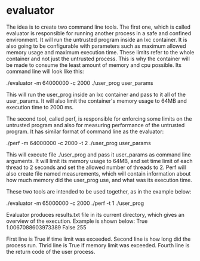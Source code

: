 evaluator
=========

The idea is to create two command line tools. The first one, which is
called evaluator is responsible for running another process in a safe and
confined environment. It will run the untrusted program inside an lxc
container. It is also going to be configurable with parameters such as maximum
allowed memory usage and maximum execution time. These limits refer to the
whole container and not just the untrusted process. This is why the container
will be made to consume the least amount of memory and cpu possible. Its
command line will look like this:

  ./evaluator -m 64000000 -c 2000 ./user_prog user_params

This will run the user_prog inside an lxc container and pass to it all of the
user_params. It will also limit the container's memory usage to 64MB and
execution time to 2000 ms.

The second tool, called perf, is responsible for enforcing some limits on the
untrusted program and also for measuring performance of the untrusted program.
It has similar format of command line as the evaluator:

  ./perf -m 64000000 -c 2000 -t 2 ./user_prog user_params

This will execute file ./user_prog and pass it user_params as command line
arguments. It will limit its memory usage to 64MB, and set time limit of each
thread to 2 seconds and set the allowed number of threads to 2. Perf will also
create file named measurements, which will contain information about how much
memory did the user_prog use, and what was its execution time.

These two tools are intended to be used together, as in the example below:

  ./evaluator -m 65000000 -c 2000 ./perf -t 1 ./user_prog

Evaluator produces results.txt file in its current directory, which gives an overview of the execution. Example is shown below:
True
1.0067088603973389
False
255

First line is True if time limit was exceeded.
Second line is how long did the process run.
Thrid line is True if memory limit was exceeded.
Fourth line is the return code of the user process.